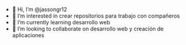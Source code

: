 - 👋 Hi, I’m @jassongr12
- 👀 I’m interested in crear repositorios para trabajo con compañeros
- 🌱 I’m currently learning desarrollo web 
- 💞️ I’m looking to collaborate on desarrollo web y creación de aplicaciones

<!---
jassongr12/jassongr12 is a ✨ special ✨ repository because its `README.md` (this file) appears on your GitHub profile.
You can click the Preview link to take a look at your changes.
--->
